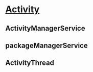 # [Activity](https://developer.android.com/guide/components/activities/intro-activities?hl=zh-cn)

## ActivityManagerService
<!-- TODO: -->
## packageManagerService
<!-- TODO: -->

## ActivityThread
<!-- TODO: -->
